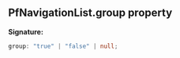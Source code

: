 ## PfNavigationList.group property

**Signature:**

```typescript
group: "true" | "false" | null;
```
